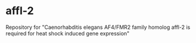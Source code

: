 # affl-2
Repository for "Caenorhabditis elegans AF4/FMR2 family homolog affl-2 is required for heat shock induced gene expression"
